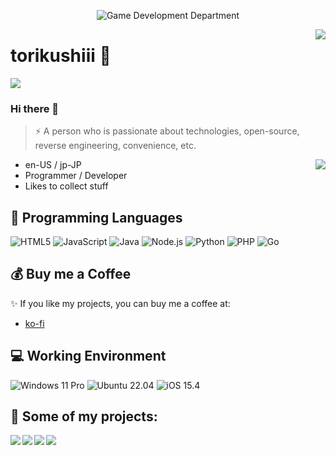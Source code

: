 <p align="center">
  <img alt="Game Development Department" src="https://user-images.githubusercontent.com/55708473/219477117-bbd9b2d9-123f-4f7b-afbf-48292c94ff0c.png">
</p>

<img align="right" src="https://github-readme-stats.vercel.app/api?username=torikushiii&show_icons=true&hide_border=true&icon_color=000&title_color=000&include_all_commits_disable=false&theme=tokyonight&custom_title=トリクシー&count_private=true">

# torikushiii 🔭

![](https://komarev.com/ghpvc/?username=torikushiii&color=ff69b4)

### Hi there 👋

> ⚡ A person who is passionate about technologies, open-source, reverse engineering, convenience, etc.

<img align="right" src="https://vercel-mu-hazel.vercel.app/api/top-langs/?username=torikushiii&layout=compact&hide=lua&theme=tokyonight&hide_border=true">

- en-US / jp-JP
- Programmer / Developer
- Likes to collect stuff

## 🌱 Programming Languages

![HTML5](https://img.shields.io/badge/-HTML5-e34f26?style=flat-square&logo=HTML5&logoColor=fff)
![JavaScript](https://img.shields.io/badge/-JavaScript-f7df1e?style=flat-square&logo=JavaScript&labelColor=f7df1e&logoColor=000)
![Java](https://img.shields.io/badge/-Java-f80000?style=flat-square&logo=oracle&logoColor=fff)
![Node.js](https://img.shields.io/badge/-Node.js-339933?style=flat-square&logo=Node.js&logoColor=fff)
![Python](https://img.shields.io/badge/-Python-3776ab?style=flat-square&logo=python&logoColor=fff)
![PHP](https://img.shields.io/badge/-PHP-777bb4?style=flat-square&logo=PHP&logoColor=fff)
![Go](https://img.shields.io/badge/go-%2300ADD8.svg?style=flat-square&logo=go&logoColor=fff)

## 💰 Buy me a Coffee

✨ If you like my projects, you can buy me a coffee at:
 - [ko-fi](https://ko-fi.com/torikushiii)

## 💻 Working Environment

![Windows 11 Pro](https://img.shields.io/badge/Windows%2011%20Pro%20Workstation-00adef?style=flat-square&logo=windows&logoColor=ffffff)
![Ubuntu 22.04](https://img.shields.io/badge/Ubuntu%2022.04-dd4814?style=flat-square&logo=ubuntu&logoColor=ffffff)
![iOS 15.4](https://img.shields.io/badge/iOS%2015.4-000000?style=flat-square&logo=iOS&logoColor=ffffff)

## 👯 Some of my projects:

<a href="https://github.com/torikushiii/BlueArchiveAPI">
  <img align="left" src="https://github-readme-stats.vercel.app/api/pin/?username=torikushiii&repo=BlueArchiveAPI&show_owner=true&theme=tokyonight&hide_border=true" />
</a>

<a href="https://github.com/torikushiii/starrail-auto">
  <img align="left" src="https://github-readme-stats.vercel.app/api/pin/?username=torikushiii&repo=starrail-auto&show_owner=true&theme=tokyonight&hide_border=true" />
</a>

<a href="https://github.com/torikushiii/ChanImageDownloader">
  <img align="left" src="https://github-readme-stats.vercel.app/api/pin/?username=torikushiii&repo=ChanImageDownloader&show_owner=true&theme=tokyonight&hide_border=true" />
</a>

<a href="https://github.com/torikushiii/DiscordTwitterBot">
  <img align="left" src="https://github-readme-stats.vercel.app/api/pin/?username=torikushiii&repo=DiscordTwitterBot&show_owner=true&theme=tokyonight&hide_border=true" />
</a>
